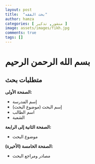 ```yaml
---
layout: post
title:  "بحث الفقه"
author: hamza
categories: [ منشور, تذكير ]
image: assets/images/fikh.jpg
comments: true
tags: []
---
```


# بسم الله الرحمن الرحيم

## متطلبات بحث

**الصفحة الأولى:**
- إسم المدرسة
- إسم البحث (موضوع البحث)
- اسم الطالب
- الشعبة

**الصفحة الثانية إلى الرابعة:**
- موضوع البحث

**الصفحة الخامسة (الأخيرة):**
- مصادر ومراجع البحث
